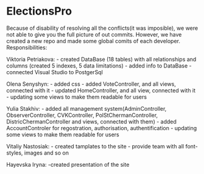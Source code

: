 # ElectionsPro
Because of disability of resolving all the conflicts(it was imposible), we were not able to give you the full picture of out commits. However, we have created a new repo and made some global comits of each developer.
Responsibilities:


  Viktoria Petriakova:
    - created DataBase (18 tables) with all relationships and columns (created 5 indexes, 5 data limitations)
    - added info to DataBase
    - connected Visual Studio to PostgerSql
    
    
  Olena Senyshyn: 
    - added css
    - added VoteController, and all views, connected with it
    - updated HomeController, and all view, connected with it
    - updating some views to make them readable for users
    
    
  Yulia Stakhiv:
    - added all management system(AdminController, ObserverController, CVKController, PolStChermanController, DistricChermanController and  views, connected with them)
    - added AccountControler for regostration, authorisation, authentification
    - updating some views to make them readable for users
    
    
  Vitaliy Nastosiak:
    - created tamplates to the site
    - provide team with all font-styles, images and so on
    
    
  Hayevska Iryna:
    -created presentation of the site

